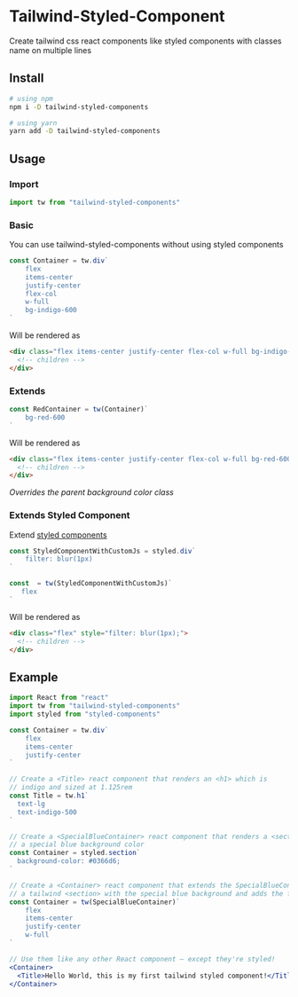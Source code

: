 # Tailwind-Styled-Component
Create tailwind css react components like styled components with classes name on multiple lines

## Install

```bash
# using npm
npm i -D tailwind-styled-components

# using yarn
yarn add -D tailwind-styled-components
```

## Usage

### Import


```js
import tw from "tailwind-styled-components"
```

### Basic

You can use tailwind-styled-components without using styled components

```js
const Container = tw.div`
    flex
    items-center
    justify-center
    flex-col
    w-full
    bg-indigo-600
`
```

Will be rendered as

```html
<div class="flex items-center justify-center flex-col w-full bg-indigo-600">
  <!-- children -->
</div>
```

### Extends

```js
const RedContainer = tw(Container)`
    bg-red-600
`
```

Will be rendered as

```html
<div class="flex items-center justify-center flex-col w-full bg-red-600">
  <!-- children -->
</div>
```

*Overrides the parent background color class*


### Extends Styled Component

Extend [styled components](https://github.com/styled-components/styled-components)


```js
const StyledComponentWithCustomJs = styled.div`
    filter: blur(1px)
`

const  = tw(StyledComponentWithCustomJs)`
   flex
`
```

Will be rendered as

```html
<div class="flex" style="filter: blur(1px);">
  <!-- children -->
</div>
```


## Example

```jsx
import React from "react"
import tw from "tailwind-styled-components"
import styled from "styled-components"

const Container = tw.div`
    flex
    items-center
    justify-center
`

// Create a <Title> react component that renders an <h1> which is
// indigo and sized at 1.125rem
const Title = tw.h1`
  text-lg
  text-indigo-500
`

// Create a <SpecialBlueContainer> react component that renders a <section> with
// a special blue background color
const Container = styled.section`
  background-color: #0366d6;
`

// Create a <Container> react component that extends the SpecialBlueContainer to render
// a tailwind <section> with the special blue background and adds the flex classes 
const Container = tw(SpecialBlueContainer)`
    flex
    items-center
    justify-center
    w-full
`

// Use them like any other React component – except they're styled!
<Container>
  <Title>Hello World, this is my first tailwind styled component!</Title>
</Container>
```
